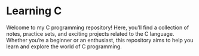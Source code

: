 # Learning C
 Welcome to my C programming repository! Here, you’ll find a collection of notes, practice sets, and exciting projects related to the C language. Whether you’re a beginner or an enthusiast, this repository aims to help you learn and explore the world of C programming.
